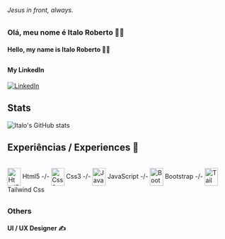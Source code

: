 
###### Jesus in front, always.
### Olá, meu nome é Italo Roberto 🐱‍👤
#### Hello, my name is Italo Roberto 🐱‍🏍
##
#### My LinkedIn

[![LinkedIn](https://img.shields.io/badge/LinkedIn-0077B5?style=for-the-badge&logo=linkedin&logoColor=white)](https://www.linkedin.com/in/italo-roberto-a4921b278/)

## Stats

![Italo's GitHub stats](https://github-readme-stats.vercel.app/api?username=ItLrb&show_icons=true&theme=dracula)


## Experiências / Experiences 🔱

<div style="display: inline-block"><br/>
    <img align="center" alt="Html5" width="30px" height="40px" src="https://cdn.jsdelivr.net/gh/devicons/devicon/icons/html5/html5-original.svg" /> Html5 -/-
    <img align="center" alt="Css3" width="30px" height="40px" src="https://cdn.jsdelivr.net/gh/devicons/devicon/icons/css3/css3-original.svg"/> Css3 -/-
    <img align="center" alt="JavaScript" width="30px" height="40px" src="https://cdn.jsdelivr.net/gh/devicons/devicon/icons/javascript/javascript-original.svg"/> JavaScript -/-
    <img align="center" alt="Bootstrap" width="30px" height="40px" src="https://cdn.jsdelivr.net/gh/devicons/devicon/icons/bootstrap/bootstrap-original.svg"/> Bootstrap -/-
    <img align="center" alt="TailwindCss" width="30px" height="40px" src="https://cdn.jsdelivr.net/gh/devicons/devicon/icons/tailwindcss/tailwindcss-plain.svg"/> Tailwind Css 
</div><br/>

##

### Others
#### UI / UX Designer ✍
##


